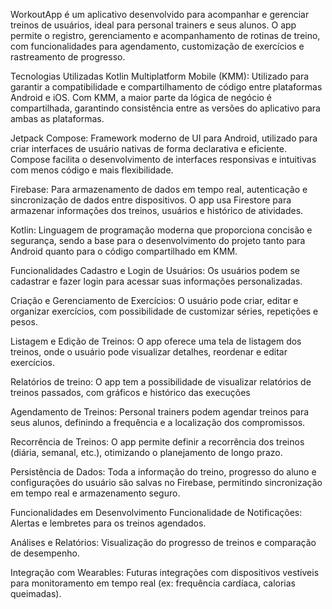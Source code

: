 WorkoutApp é um aplicativo desenvolvido para acompanhar e gerenciar treinos de usuários, ideal para personal trainers e seus alunos. O app permite o registro, gerenciamento e acompanhamento de rotinas de treino, com funcionalidades para agendamento, customização de exercícios e rastreamento de progresso.

Tecnologias Utilizadas
Kotlin Multiplatform Mobile (KMM): Utilizado para garantir a compatibilidade e compartilhamento de código entre plataformas Android e iOS. Com KMM, a maior parte da lógica de negócio é compartilhada, garantindo consistência entre as versões do aplicativo para ambas as plataformas.

Jetpack Compose: Framework moderno de UI para Android, utilizado para criar interfaces de usuário nativas de forma declarativa e eficiente. Compose facilita o desenvolvimento de interfaces responsivas e intuitivas com menos código e mais flexibilidade.

Firebase: Para armazenamento de dados em tempo real, autenticação e sincronização de dados entre dispositivos. O app usa Firestore para armazenar informações dos treinos, usuários e histórico de atividades.

Kotlin: Linguagem de programação moderna que proporciona concisão e segurança, sendo a base para o desenvolvimento do projeto tanto para Android quanto para o código compartilhado em KMM.

Funcionalidades
Cadastro e Login de Usuários: Os usuários podem se cadastrar e fazer login para acessar suas informações personalizadas.

Criação e Gerenciamento de Exercícios: O usuário pode criar, editar e organizar exercícios, com possibilidade de customizar séries, repetições e pesos.

Listagem e Edição de Treinos: O app oferece uma tela de listagem dos treinos, onde o usuário pode visualizar detalhes, reordenar e editar exercícios.

Relatórios de treino: O app tem a possibilidade de visualizar relatórios de treinos passados, com gráficos e histórico das execuções

Agendamento de Treinos: Personal trainers podem agendar treinos para seus alunos, definindo a frequência e a localização dos compromissos.

Recorrência de Treinos: O app permite definir a recorrência dos treinos (diária, semanal, etc.), otimizando o planejamento de longo prazo.

Persistência de Dados: Toda a informação do treino, progresso do aluno e configurações do usuário são salvas no Firebase, permitindo sincronização em tempo real e armazenamento seguro.

Funcionalidades em Desenvolvimento
Funcionalidade de Notificações: Alertas e lembretes para os treinos agendados.

Análises e Relatórios: Visualização do progresso de treinos e comparação de desempenho.

Integração com Wearables: Futuras integrações com dispositivos vestíveis para monitoramento em tempo real (ex: frequência cardíaca, calorias queimadas).
